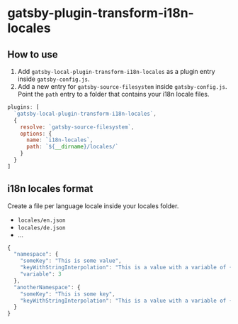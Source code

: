 # gatsby-plugin-transform-i18n-locales

## How to use

1. Add `gatsby-local-plugin-transform-i18n-locales` as a plugin entry inside `gatsby-config.js`.
1. Add a new entry for `gatsby-source-filesystem` inside `gatsby-config.js`. Point the `path` entry to a folder that contains your i18n locale files.

```js
plugins: [
  `gatsby-local-plugin-transform-i18n-locales`,
  {
    resolve: `gatsby-source-filesystem`,
    options: {
      name: `i18n-locales`,
      path: `${__dirname}/locales/`
    }
  }
]
```

## i18n locales format

Create a file per language locale inside your locales folder.

- `locales/en.json`
- `locales/de.json`
- ...

```js
{
  "namespace": {
    "someKey": "This is some value",
    "keyWithStringInterpolation": "This is a value with a variable of {{variable}}",
    "variable": 3
  },
  "anotherNamespace": {
    "someKey": "This is some key",
    "keyWithStringInterpolation": "This is a value with a variable of {{variable}}"
  }
}
```
